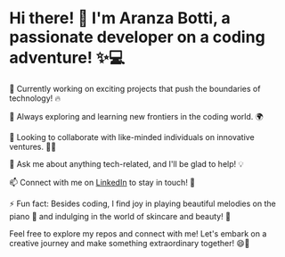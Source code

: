 # Hi there! 👋 I'm Aranza Botti, a passionate developer on a coding adventure! ✨💻

🚀 Currently working on exciting projects that push the boundaries of technology! 🔥

🌱 Always exploring and learning new frontiers in the coding world. 🌍

🤝 Looking to collaborate with like-minded individuals on innovative ventures. 👯‍♂️

💬 Ask me about anything tech-related, and I'll be glad to help! 💡

📫 Connect with me on [LinkedIn](https://www.linkedin.com/in/aranzabotti/) to stay in touch! 🤝

⚡ Fun fact: Besides coding, I find joy in playing beautiful melodies on the piano 🎹 and indulging in the world of skincare and beauty! 💄

Feel free to explore my repos and connect with me! Let's embark on a creative journey and make something extraordinary together! 😄🌟
